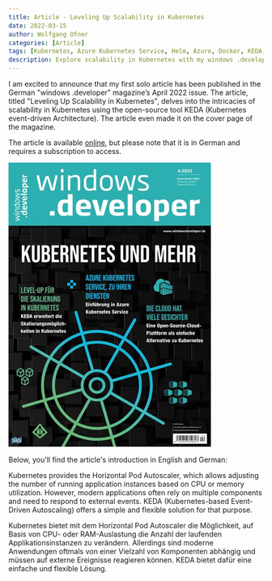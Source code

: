 ```yaml
---
title: Article - Leveling Up Scalability in Kubernetes
date: 2022-03-15
author: Wolfgang Ofner
categories: [Article]
tags: [Kubernetes, Azure Kubernetes Service, Helm, Azure, Docker, KEDA, Azure Service Bus, Scaling]
description: Explore scalability in Kubernetes with my windows .developer article. Learn about Horizontal Pod Autoscaler and KEDA for modern applications.
---
```


I am excited to announce that my first solo article has been published in the German "windows .developer" magazine’s April 2022 issue. The article, titled "Leveling Up Scalability in Kubernetes", delves into the intricacies of scalability in Kubernetes using the open-source tool KEDA (Kubernetes event-driven Architecture). The article even made it on the cover page of the magazine.

The article is available <a href="https://entwickler.de/reader/reading/windows-developer/4.2022/161391038f3a1bd00059a8cb" target="_blank" rel="noopener noreferrer">online</a>, but please note that it is in German and requires a subscription to access.

<div class="col-12 col-sm-10 aligncenter">
  <a href="/assets/img/posts/2022/03/windows-developer-04-22.jpg"><img loading="lazy" src="/assets/img/posts/2022/03/windows-developer-04-22.jpg" alt="windows developer 04 22" /></a>
  <p></p>
</div>

Below, you'll find the article's introduction in English and German:

Kubernetes provides the Horizontal Pod Autoscaler, which allows adjusting the number of running application instances based on CPU or memory utilization. However, modern applications often rely on multiple components and need to respond to external events. KEDA (Kubernetes-based Event-Driven Autoscaling) offers a simple and flexible solution for that purpose.

Kubernetes bietet mit dem Horizontal Pod Autoscaler die Möglichkeit, auf Basis von CPU- oder RAM-Auslastung die Anzahl der laufenden Applikationsinstanzen zu verändern. Allerdings sind moderne Anwendungen oftmals von einer Vielzahl von Komponenten abhängig und müssen auf externe Ereignisse reagieren können. KEDA bietet dafür eine einfache und flexible Lösung.